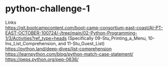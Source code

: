 # python-challenge-1

Links </br>
https://git.bootcampcontent.com/boot-camp-consortium-east-coast/AI-PT-EAST-OCTOBER-100724/-/tree/main/02-Python-Programming-1/3/Activities?ref_type=heads (Specifically 09-Stu_Printing_a_Menu, 10-Ins_List_Comprehension, and 11-Stu_Guest_List) </br>
https://python.land/deep-dives/list-comprehension </br>
https://learnpython.com/blog/python-match-case-statement/ </br>
https://peps.python.org/pep-0636/

